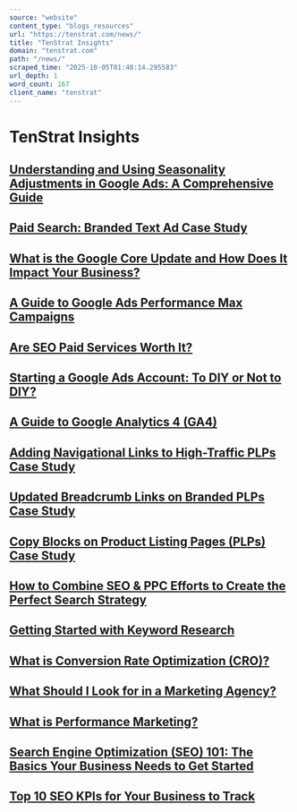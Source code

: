 ```yaml
---
source: "website"
content_type: "blogs_resources"
url: "https://tenstrat.com/news/"
title: "TenStrat Insights"
domain: "tenstrat.com"
path: "/news/"
scraped_time: "2025-10-05T01:40:14.295583"
url_depth: 1
word_count: 167
client_name: "tenstrat"
---
```


# TenStrat Insights

## [Understanding and Using Seasonality Adjustments in Google Ads: A Comprehensive Guide](https://tenstrat.com/understanding-seasonality-adjustments/)

## [Paid Search: Branded Text Ad Case Study](https://tenstrat.com/paid-search-branded-text-ad-case-study/)

## [What is the Google Core Update and How Does It Impact Your Business?](https://tenstrat.com/google-core-updates-and-business-impact/)

## [A Guide to Google Ads Performance Max Campaigns](https://tenstrat.com/a-guide-to-google-ads-performance-max-campaigns/)

## [Are SEO Paid Services Worth It?](https://tenstrat.com/are-seo-paid-services-worth-it/)

## [Starting a Google Ads Account: To DIY or Not to DIY?](https://tenstrat.com/starting-a-google-ads-account/)

## [A Guide to Google Analytics 4 (GA4)](https://tenstrat.com/a-guide-to-google-analytics-4-ga4/)

## [Adding Navigational Links to High-Traffic PLPs Case Study](https://tenstrat.com/adding-navigational-links-to-high-traffic-plps-case-study/)

## [Updated Breadcrumb Links on Branded PLPs Case Study](https://tenstrat.com/updated-breadcrumb-links-on-branded-plps-case-study/)

## [Copy Blocks on Product Listing Pages (PLPs) Case Study](https://tenstrat.com/copy-blocks-on-product-listing-pages-plps-case-study/)

## [How to Combine SEO & PPC Efforts to Create the Perfect Search Strategy](https://tenstrat.com/create-the-perfect-search-strategy-seo-ppc/)

## [Getting Started with Keyword Research](https://tenstrat.com/getting-started-with-keyword-research/)

## [What is Conversion Rate Optimization (CRO)?](https://tenstrat.com/what-is-conversion-rate-optimization/)

## [What Should I Look for in a Marketing Agency?](https://tenstrat.com/what-to-look-for-in-a-marketing-agency/)

## [What is Performance Marketing?](https://tenstrat.com/what-is-performance-marketing/)

## [Search Engine Optimization (SEO) 101: The Basics Your Business Needs to Get Started](https://tenstrat.com/search-engine-optimization-seo-101-the-basics-your-business-needs-to-get-started/)

## [Top 10 SEO KPIs for Your Business to Track](https://tenstrat.com/top-10-seo-kpis-key-performance-indicators-for-your-business-to-track/)